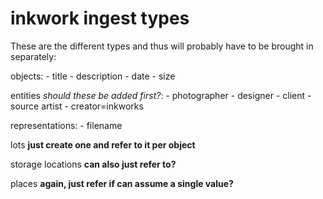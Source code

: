 inkwork ingest types
====================

These are the different types and thus will probably have to be brought in separately:

objects:
	- title
	- description
	- date
	- size

entities *should these be added first?*:
	- photographer
	- designer
	- client
	- source artist
	- creator=inkworks

representations:
	- filename

lots **just create one and refer to it per object**

storage locations **can also just refer to?**

places **again, just refer if can assume a single value?**